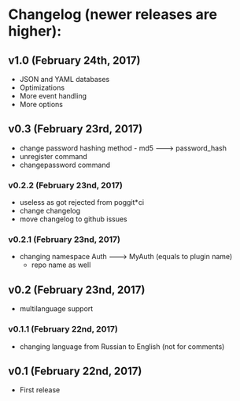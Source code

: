 # Changelog (newer releases are higher):

## v1.0 (February 24th, 2017)
* JSON and YAML databases
* Optimizations
* More event handling
* More options

## v0.3 (February 23rd, 2017)
* change password hashing method - md5 ---> password_hash
* unregister command
* changepassword command

### v0.2.2 (February 23nd, 2017)
* useless as got rejected from poggit*ci
* change changelog
* move changelog to github issues

### v0.2.1 (February 23nd, 2017)
* changing namespace Auth ---> MyAuth (equals to plugin name)
  * repo name as well

## v0.2 (February 23nd, 2017)
* multilanguage support

### v0.1.1 (February 22nd, 2017)
* changing language from Russian to English (not for comments)

## v0.1 (February 22nd, 2017)
* First release
 
